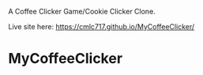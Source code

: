 A Coffee Clicker Game/Cookie Clicker Clone.

Live site here: https://cmlc717.github.io/MyCoffeeClicker/
# MyCoffeeClicker
